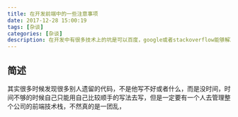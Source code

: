 ```yaml
---
title: 在开发前端中的一些注意事项
date: 2017-12-28 15:00:19
tags: [杂谈]
categories: [杂谈]
description: 在开发中有很多技术上的坑是可以百度，google或者stackoverflow能够解决，但是很多时候整个前端项目的管理，都是和个人风格有很大的关系，甚至和整个公司的技术架构有很大的关系，有很多的事情我们没有权利去解决，但是至少能管理好自己的代码。
---
```


## 简述

其实很多时候发现很多别人遗留的代码，不是他写不好或者什么，而是没时间，时间不够的时候自己只能用自己比较顺手的写法去写，但是一定要有一个人去管理整个公司的前端技术栈，不然真的是一团乱，
